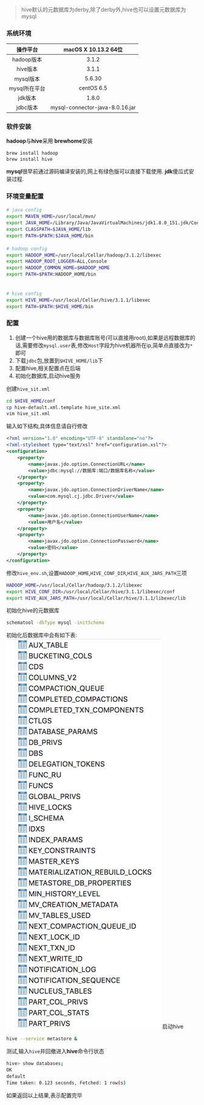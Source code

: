 > hive默认的元数据库为derby,除了derby外,hive也可以设置元数据库为mysql

### 系统环境
| 操作平台 | macOS X 10.13.2 64位 | 
| :------: | :------: |
| hadoop版本 | 3.1.2 | 
| hive版本 | 3.1.1 |
| mysql版本| 5.6.30 |
|mysql所在平台|centOS 6.5|
|jdk版本|1.8.0|
|jdbc版本|mysql-connector-java-8.0.16.jar|

### 软件安装
**hadoop**与**hive**采用 **brewhome**安装
```shell
brew install hadoop
brew install hive
```
**mysql**很早前通过源码编译安装的,网上有绿色版可以直接下载使用.
**jdk**傻瓜式安装过程.

### 环境变量配置
```sh
# java config
export MAVEN_HOME=/usr/local/mvn/
export JAVA_HOME=/Library/Java/JavaVirtualMachines/jdk1.8.0_151.jdk/Contents/Home
export CLASSPATH=$JAVA_HOME/lib
export PATH=$PATH:$JAVA_HOME/bin

# hadoop config
export HADOOP_HOME=/usr/local/Cellar/hadoop/3.1.2/libexec
export HADOOP_ROOT_LOGGER=ALL,Console
export HADOOP_COMMON_HOME=$HADOOP_HOME
export PATH=$PATH:HADOOP_HOME/bin


# hive config
export HIVE_HOME=/usr/local/Cellar/hive/3.1.1/libexec
export PATH=$PATH:$HIVE_HOME/bin
```

### 配置

1. 创建一个hive用的数据库与数据库账号(可以直接用root),如果是远程数据库的话,需要修改`mysql.user`表,修改`Host`字段为hive机器所在ip,简单点直接改为`*`即可
2. 下载`jdbc`包,放置到`$HIVE_HOME/lib`下
3. 配置hive,相关配置点在后端
4. 初始化数据库,启动hive服务

创建`hive_sit.xml`
```sh
cd $HIVE_HOME/conf
cp hive-default.xml.template hive_site.xml
vim hive_sit.xml
```
输入如下结构,具体信息请自行修改

```xml
<?xml version="1.0" encoding="UTF-8" standalone="no"?>
<?xml-stylesheet type="text/xsl" href="configuration.xsl"?>
<configuration>
    <property>
        <name>javax.jdo.option.ConnectionURL</name>
        <value>jdbc:mysql://数据库:端口/数据库名称</value>
    </property>
    <property>
        <name>javax.jdo.option.ConnectionDriverName</name>
        <value>com.mysql.cj.jdbc.Driver</value>
    </property>
    <property>
        <name>javax.jdo.option.ConnectionUserName</name>
        <value>用户名</value>
    </property>
    <property>
        <name>javax.jdo.option.ConnectionPassword</name>
        <value>密码</value>
    </property>
</configuration>
```

修改`hive_env.sh`,设置`HADOOP_HOME`,`HIVE_CONF_DIR`,`HIVE_AUX_JARS_PATH`三项

```sh
HADOOP_HOME=/usr/local/Cellar/hadoop/3.1.2/libexec
export HIVE_CONF_DIR=/usr/local/Cellar/hive/3.1.1/libexec/conf
export HIVE_AUX_JARS_PATH=/usr/local/Cellar/hive/3.1.1/libexec/lib
```

初始化hive的元数据库
```sh
schematool -dbType mysql -initSchema
```
初始化后数据库中会有如下表:
![hive库信息](../img/hive.png)
启动hive
```sh
hive --service metastore &
```

测试,输入`hive`并回撤进入**hive**命令行状态
```sh
hive> show databases;
OK
default
Time taken: 0.123 seconds, Fetched: 1 row(s)
```
如果返回以上结果,表示配置完毕
